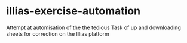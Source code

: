 # illias-exercise-automation
Attempt at automisation of the the tedious Task of up and downloading sheets for correction on the Illias platform
